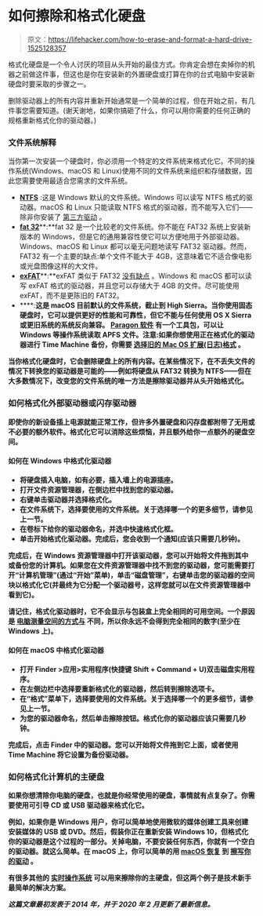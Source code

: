 # 如何擦除和格式化硬盘

> 原文：<https://lifehacker.com/how-to-erase-and-format-a-hard-drive-1525128357>

格式化硬盘是一个令人讨厌的项目从头开始的最佳方式。你肯定会想在卖掉你的机器之前做这件事，但这也是你在安装新的外置硬盘或打算在你的台式电脑中安装新硬盘时要采取的步骤之一。



删除驱动器上的所有内容并重新开始通常是一个简单的过程，但在开始之前，有几件事您需要知道。(谢天谢地，如果你搞砸了什么，你可以用你需要的任何正确的规格重新格式化你的驱动器。)

### 文件系统解释

当你第一次安装一个硬盘时，你必须用一个特定的文件系统来格式化它。不同的操作系统(Windows、macOS 和 Linux)使用不同的文件系统来组织和存储数据，因此您需要使用最适合您需求的文件系统。

*   [**NTFS**](http://en.wikipedia.org/wiki/Ntfs) :这是 Windows 默认的文件系统。Windows 可以读写 NTFS 格式的驱动器。macOS 和 Linux 只能读取 NTFS 格式的驱动器，而不能写入它们——除非你安装了 [第三方驱动](https://www.howtogeek.com/236055/how-to-write-to-ntfs-drives-on-a-mac/) 。
*   [**fat 32**](http://en.wikipedia.org/wiki/Fat32#FAT32)**:**fat 32 是一个比较老的文件系统。你不能在 FAT32 系统上安装新版本的 Windows，但是它的通用兼容性使它可以方便地用于外部驱动器。Windows、macOS 和 Linux 都可以毫无问题地读写 FAT32 驱动器。然而，FAT32 有一个主要的缺点:单个文件不能大于 4GB，这意味着它不适合像电影或光盘图像这样的大文件。
*   [**exFAT**](http://en.wikipedia.org/wiki/Exfat)**:**exFAT 类似于 FAT32 [没有缺点](http://lifehacker.com/use-the-exfat-file-system-and-never-format-your-externa-5927185) 。Windows 和 macOS 都可以读写 exFAT 格式的驱动器，并且您可以存储大于 4GB 的文件。尽可能使用 exFAT，而不是更陈旧的 FAT32。
*   [](https://en.wikipedia.org/wiki/Apple_File_System)****:**这是 macOS 目前默认的文件系统，截止到 High Sierra。当你使用固态硬盘时，它可以提供更好的性能和可靠性，但它不能与任何使用 OS X Sierra 或更旧系统的系统反向兼容。 [Paragon 软件](https://www.paragon-software.com/paragon-software-group-releases-free-paragon-apfs-sdk-community-edition-for-software-developers-oems-forensic-experts/) 有一个工具包，可以让 Windows 等操作系统读取 APFS 文件。注意:如果你想使用正在格式化的驱动器进行 Time Machine 备份，你需要 [选择旧的 Mac OS 扩展(日志)格式](https://support.apple.com/en-us/HT208496) 。**

**当你格式化硬盘时，它会删除硬盘上的所有内容。在某些情况下，在不丢失文件的情况下转换您的驱动器是可能的——例如将硬盘从 FAT32 转换为 NTFS——但在大多数情况下，改变您的文件系统的唯一方法是擦除驱动器并从头开始格式化。** 

### **如何格式化外部驱动器或闪存驱动器**

**即使你的新设备插上电源就能正常工作，但许多外置硬盘和闪存盘都附带了无用或不必要的额外软件。格式化它可以消除这些烦恼，并且额外给你一点额外的硬盘空间。**

#### **如何在 Windows 中格式化驱动器**

*   **将硬盘插入电脑，如有必要，插入墙上的电源插座。**
*   **打开文件资源管理器，在侧边栏中找到您的驱动器。**
*   **右键单击驱动器并选择格式化。**
*   **在文件系统下，选择要使用的文件系统。关于选择哪一个的更多细节，请参见上一节。**
*   **在卷标下给你的驱动器命名，并选中快速格式化框。**
*   **单击开始格式化驱动器。完成后，您会收到一个通知(应该只需要几秒钟)。**

**完成后，在 Windows 资源管理器中打开该驱动器，您可以开始将文件拖到其中或备份您的计算机。如果您在文件资源管理器中找不到您的驱动器，您可能需要打开“计算机管理”(通过“开始”菜单)，单击“磁盘管理”，右键单击您的驱动器的空间块以格式化它(并最终为它分配一个驱动器号，这样您就可以在文件资源管理器中看到它)。**

**请记住，格式化驱动器时，它不会显示与包装盒上完全相同的可用空间。一个原因是 [电脑测量空间的方式与](http://lifehacker.com/why-doesnt-my-new-hard-drive-show-the-right-amount-of-s-5950506) 不同，所以你永远不会得到完全相同的数字(至少在 Windows 上)。**

#### ****如何在 macOS 中格式化驱动器****

*   **打开 **Finder >应用>实用程序**(快捷键 Shift + Command + U)双击磁盘实用程序。**
*   **在左侧边栏中选择要重新格式化的驱动器，然后转到擦除选项卡。**
*   **在“格式”菜单下，选择要使用的文件系统。关于选择哪一个的更多细节，请参见上一节。**
*   **为您的驱动器命名，然后单击擦除按钮。格式化你的驱动器应该只需要几秒钟。**

**完成后，点击 Finder 中的驱动器。您可以开始将文件拖到它上面，或者使用 Time Machine 将它设置为备份驱动器。**

### **如何格式化计算机的主硬盘**

**如果你想清除你电脑的硬盘，也就是你经常使用的硬盘，事情就有点复杂了。你需要使用可引导 CD 或 USB 驱动器来格式化它。**

**例如，如果你是 Windows 用户，你可以简单地使用微软的媒体创建工具来创建安装媒体的 USB 或 DVD。然后，假装你正在重新安装 Windows 10，但格式化你的驱动器是这个过程的一部分。关掉电脑，不要安装任何东西，你就有一个空白的驱动器。就这么简单。在 macOS 上，你可以简单的用 [macOS 恢复](https://support.apple.com/en-us/HT201314) 到 [擦写你的驱动](https://support.apple.com/en-us/HT208496) 。**

**有很多其他的 [实时操作系统](https://gparted.org/livecd.php) 可以用来擦除你的主硬盘，但这两个例子是技术新手最简单的解决方案。**

***这篇文章最初发表于 2014 年，并于 2020 年 2 月更新了最新信息。***